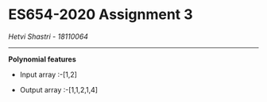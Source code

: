 # ES654-2020 Assignment 3

*Hetvi Shastri* - *18110064*

------

**Polynomial features**

- Input array :-[1,2]

- Output array :-[1,1,2,1,4]


